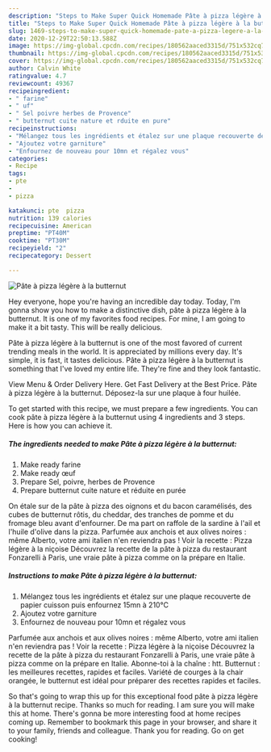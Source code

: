 ```yaml
---
description: "Steps to Make Super Quick Homemade Pâte à pizza légère à la butternut"
title: "Steps to Make Super Quick Homemade Pâte à pizza légère à la butternut"
slug: 1469-steps-to-make-super-quick-homemade-pate-a-pizza-legere-a-la-butternut
date: 2020-12-29T22:50:13.588Z
image: https://img-global.cpcdn.com/recipes/180562aaced3315d/751x532cq70/pate-a-pizza-legere-a-la-butternut-photo-principale-de-la-recette.jpg
thumbnail: https://img-global.cpcdn.com/recipes/180562aaced3315d/751x532cq70/pate-a-pizza-legere-a-la-butternut-photo-principale-de-la-recette.jpg
cover: https://img-global.cpcdn.com/recipes/180562aaced3315d/751x532cq70/pate-a-pizza-legere-a-la-butternut-photo-principale-de-la-recette.jpg
author: Calvin White
ratingvalue: 4.7
reviewcount: 49367
recipeingredient:
- " farine"
- " uf"
- " Sel poivre herbes de Provence"
- " butternut cuite nature et rduite en pure"
recipeinstructions:
- "Mélangez tous les ingrédients et étalez sur une plaque recouverte de papier cuisson puis enfournez 15mn à 210°C"
- "Ajoutez votre garniture"
- "Enfournez de nouveau pour 10mn et régalez vous"
categories:
- Recipe
tags:
- pte
- 
- pizza

katakunci: pte  pizza 
nutrition: 139 calories
recipecuisine: American
preptime: "PT40M"
cooktime: "PT30M"
recipeyield: "2"
recipecategory: Dessert

---
```



![Pâte à pizza légère à la butternut](https://img-global.cpcdn.com/recipes/180562aaced3315d/751x532cq70/pate-a-pizza-legere-a-la-butternut-photo-principale-de-la-recette.jpg)

Hey everyone, hope you're having an incredible day today. Today, I'm gonna show you how to make a distinctive dish, pâte à pizza légère à la butternut. It is one of my favorites food recipes. For mine, I am going to make it a bit tasty. This will be really delicious.

Pâte à pizza légère à la butternut is one of the most favored of current trending meals in the world. It is appreciated by millions every day. It's simple, it is fast, it tastes delicious. Pâte à pizza légère à la butternut is something that I've loved my entire life. They're fine and they look fantastic.

View Menu &amp; Order Delivery Here. Get Fast Delivery at the Best Price. Pâte à pizza légère à la butternut. Déposez-la sur une plaque à four huilée.


To get started with this recipe, we must prepare a few ingredients. You can cook pâte à pizza légère à la butternut using 4 ingredients and 3 steps. Here is how you can achieve it.

<!--inarticleads1-->

##### The ingredients needed to make Pâte à pizza légère à la butternut:

1. Make ready  farine
1. Make ready  œuf
1. Prepare  Sel, poivre, herbes de Provence
1. Prepare  butternut cuite nature et réduite en purée


On étale sur de la pâte à pizza des oignons et du bacon caramélisés, des cubes de butternut rôtis, du cheddar, des tranches de pomme et du fromage bleu avant d&#39;enfourner. De ma part on raffole de la sardine à l&#39;ail et l&#39;huile d&#39;olive dans la pizza. Parfumée aux anchois et aux olives noires : même Alberto, votre ami italien n&#39;en reviendra pas ! Voir la recette : Pizza légère à la niçoise Découvrez la recette de la pâte à pizza du restaurant Fonzarelli à Paris, une vraie pâte à pizza comme on la prépare en Italie. 

<!--inarticleads2-->

##### Instructions to make Pâte à pizza légère à la butternut:

1. Mélangez tous les ingrédients et étalez sur une plaque recouverte de papier cuisson puis enfournez 15mn à 210°C
1. Ajoutez votre garniture
1. Enfournez de nouveau pour 10mn et régalez vous


Parfumée aux anchois et aux olives noires : même Alberto, votre ami italien n&#39;en reviendra pas ! Voir la recette : Pizza légère à la niçoise Découvrez la recette de la pâte à pizza du restaurant Fonzarelli à Paris, une vraie pâte à pizza comme on la prépare en Italie. Abonne-toi à la chaîne : htt. Butternut : les meilleures recettes, rapides et faciles. Variété de courges à la chair orangée, le butternut est idéal pour préparer des recettes rapides et faciles. 

So that's going to wrap this up for this exceptional food pâte à pizza légère à la butternut recipe. Thanks so much for reading. I am sure you will make this at home. There's gonna be more interesting food at home recipes coming up. Remember to bookmark this page in your browser, and share it to your family, friends and colleague. Thank you for reading. Go on get cooking!

